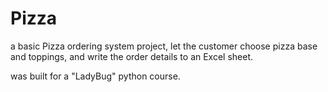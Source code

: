 # Pizza

a basic Pizza ordering system project,
let the customer choose pizza base and toppings,
and write the order details to an Excel sheet.

was built for a "LadyBug" python course.
